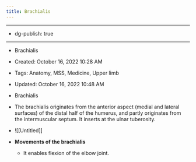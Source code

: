 ```yaml
---
title: Brachialis
---
```


- --

- dg-publish: true

- --

- Brachialis

- Created: October 16, 2022 10:28 AM

- Tags: Anatomy, MSS, Medicine, Upper limb

- Updated: October 16, 2022 10:48 AM

- Brachialis

- The brachialis originates from the anterior aspect (medial and lateral surfaces) of the distal half of the humerus, and partly originates from the intermuscular septum. It inserts at the ulnar tuberosity.

- ![[Untitled]]

- ******************************************************Movements of the brachialis******************************************************
	 - It enables flexion of the elbow joint.
